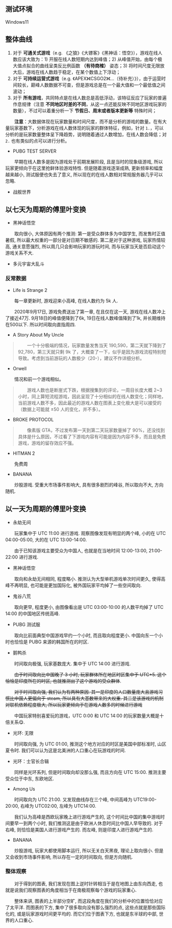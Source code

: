 ## 测试环境

Windows11

<!-- AMD Ryzen9700x

RTX4080 super O16G

32GB @6400MHz -->

## 整体曲线


1. 对于 __可通关式游戏__（e.g. 《之狼》《大镖客》《黑神话：悟空》），游戏在线人数应该大致为：1) 开服在线人数短期内达到峰值；2) 从峰值开始，由每个极大值点拟合的曲线呈类反比例函数 __（有待商榷）__ 姿态；3) 将时间尺度无限放大后，游戏在线人数趋于稳定，在某个数值上下浮动；
2. 对于 __可持续运营式游戏__（e.g. 《APEX》《CSGO2》《...（待补充）》），由于运营时间较长，巅峰人数数据不可查，但是游戏总是在一个最大值和一个最低值之间波动；
3. 对于 __所有游戏__，共同特点是在线人数总是高低浮动，该特征反应了玩家的普遍作息规律（注意 __不同地区时差的不同__，从这一点还能反映不同地区游戏玩家的数量），不过可以着重分析一下 __节假日、周末或者版本更新等__ 特殊时间；

&emsp;&emsp;__注意__：大数据体现在玩家数量和时间尺度，而不是分析的游戏的数量。在有大量玩家基数下，分析游戏在线人数体现的玩家的群体特征，例如，针对 `1.`，可以分析的是玩家数量整体呈下降趋势，说明随着通过人数增加，在线人数会降低；对 `2.` 也有类似的点可以进行分析。

- PUBG TEST SERVER

<!-- 622590 -->

&emsp;&emsp;早期在线人数多是因为游戏处于前期发展阶段, 且是当时的现象级游戏, 所以玩家更倾向于在这里抢鲜体验游戏特性. 但是随着游戏逐渐成熟, 更新频率和幅度越来越小, 测试服便也失去了意义, 所以现在的在线人数相对常规服务器几乎可以忽略.

- 战舰世界

<!-- 552990 -->

## 以七天为周期的傅里叶变换

- 黑神话悟空

<!-- 243750 -->

&emsp;&emsp;取向很小, 大体原因有两个推测: 第一是受众群体多为中国学生, 而发售时正值暑假, 所以最大权重的一部分是对日期不敏感的. 第二是对于这种游戏, 玩家热情较高, 通关意愿强烈, 所以周几只会影响玩家的游玩时间, 而与玩家当天是否启动这个游戏关系不大.

- 多元宇宙大乱斗

<!-- 1818750 -->

### 反常数据

- Life is Strange 2

<!-- 532210 -->

&emsp;&emsp;每一章更新时, 游戏迎来小高峰, 在线人数约为 5k 人.

&emsp;&emsp;2020年9月17日, 游戏免费送出了第一章, 在且仅在这一天, 游戏在线人数冲上了接近47万. 9月18日的峰值便降到了6k, 19日在线人数峰值降到了1k, 并长期维持在500以下. 所以时间取向直指周四.

- A Story About My Uncle

>&emsp;&emsp;一个十分极端的情况，玩家数量发售当天 190,590，第二天就下降到了 92,780，第三天就只剩 9k 了，大概查了一下，似乎是因为游戏流程特别短导致。考虑到当前游玩的人数极少（20-），建议不作详细分析。

<!-- 278360 -->

- Orwell

<!-- 491950 -->

&emsp;&emsp;情况和前一个游戏相似。

>&emsp;&emsp;游戏人数也是断崖式下跌，根据搜集到的评论，一周目长度大概 2~3 小时，同上算短流程游戏，因此呈现了十分相似的在线人数变化；同样地，当前游戏人数不多，因此最近的游戏人数在图表上变化极大是可以接受的（数据上可能就 ±50 人的变化，并不多）。

- BROKE PROTOCOL

>&emsp;&emsp;像素版 GTA，不过发布第一天到第二天玩家数量掉了 90%，还没找到具体是什么原因，不过看了下游戏内容有可能是因为内容不多，而且是免费游戏，游戏的留存效应不强。

<!-- 696370 -->

- HITMAN 2

<!-- 863550 -->

&emsp;&emsp;免费周

- BANANA

<!-- 2923300 -->

&emsp;&emsp;炒股游戏. 受重大市场事件影响大, 具有很多剧烈的峰谷, 所以取向不大, 方向随机.

## 以一天为周期的傅里叶变换

- 永劫无间

<!-- 1203220 -->

&emsp;&emsp;玩家集中于 UTC 11:00 进行游戏. 观察图像发现有明显的两个峰, 小的在 UTC 04:00-05:00, 大的在 UTC 13:00-14:00.

&emsp;&emsp;由于已知该游戏主要受众为中国人, 也就是在当地时间 12:00-13:00, 21:00-22:00 进行游戏.

- 黑神话悟空

<!-- 2358720 -->

&emsp;&emsp;取向和永劫无间相同, 程度略小. 推测认为大型单机游戏单次时间更久, 使得高峰不再明显, 也可能是更加国际化, 被外国玩家平均掉了一些空间取向.

- 鬼谷八荒

<!-- 1468810 -->

&emsp;&emsp;取向更早, 程度更小, 由图像看出是 UTC 03:00-10:00 的人数平均掉了 UTC 14:00 的中国地区传统高峰. 

- PUBG 测试服

<!-- 622590 -->

&emsp;&emsp;取向比前面典型中国游戏早约一个小时, 而且取向程度更小. 中国向东一个小时也恰恰是 PUBG 来源的韩国所在的时区.

- 鹅鸭杀

<!-- 1568590 -->

&emsp;&emsp;时间取向极强, 玩家基数庞大. 集中于 UTC 14:00 进行游戏.

&emsp;&emsp;~~由于时间取向比中国晚了 3 小时, 玩家群体所在地区时区集中于 UTC+5. 这个恰恰是印度所在的时区, 也就推测出了这个游戏的受众群体~~.

&emsp;&emsp;~~对于时间取向强, 我们认为有两种原因. 其一是印度的人口数量庞大且游戏习惯比中国人更偏向于 steam, 所以具有大基数带来的大权重. 其二是该游戏的机制对联机依赖程度极大, 所以玩家更倾向于在游戏人数多的时候进行游戏~~

&emsp;&emsp;中国玩家特别喜爱玩的游戏，UTC 0:00 和 UTC 14:00 的玩家数量大概是十倍关系😋.

- 光环: 无限

<!-- 1240440 -->

&emsp;&emsp;时间取向强, 为 UTC 01:00, 推测这个地方对应的时区是美国中部标准时, 山区夏令时. 我们可以认为这是北美洲的人口重心在玩游戏的时间. 

- 光环：士官长合辑

<!-- 976730 -->

&emsp;&emsp;同样是光环系列, 但是时间取向却没那么强, 而且方向在 UTC 15:00. 推测主要受众位于中东, 东欧地区.

- Among Us

<!-- 945360 -->

&emsp;&emsp;时间取向为 UTC 21:00. 又发现曲线存在三个峰, 中间高峰为 UTC19:00-20:00, 右峰为 UTC02:00, 左峰为 UTC14:00.

&emsp;&emsp;我们认为高峰是西欧玩家晚上进行游戏产生的, 这个时间比中国的集中游戏时间要早一到两个小时, 我们推测这是由于欧洲人休息时间比中国人早导致的. 对于右峰, 则恰恰是美国人进行游戏产生的. 而左峰, 则是印度人进行游戏产生的.

- BANANA

<!-- 2923300 -->

&emsp;&emsp;炒股游戏, 玩家大都使用脚本运行, 所以无关白天黑夜, 理论上取向很小. 但是又会收到市场事件影响, 所以存在一定的时间取向, 但是方向随机.

### 整体观察

&emsp;&emsp;对于得到的图表, 我们发现在图上逆时针转相当于是在地图上由东向西走, 也就是说我们观察图表的角度相当于在南极观察每个游戏的玩家重心.

&emsp;&emsp;整体来讲, 图表的上半部分空旷, 而这段角度在我们的分析中的位置恰恰对应了太平洋. 而图表的下方, 集中了很多取向没有那么强烈的点, 这些点就是那些国际化的, 或是玩家游戏时间更平均的. 而它们位于图表下方, 也就是东半球的中部, 世界的人口重心.